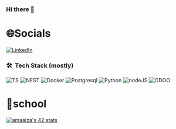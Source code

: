 ### Hi there 👋

# 🌐Socials
[![LinkedIn](https://img.shields.io/badge/LinkedIn-%230077B5.svg?logo=linkedin&logoColor=white)](https://www.linkedin.com/in/tiza/) 
### 🛠 &nbsp;Tech Stack (mostly)

![TS](https://img.shields.io/badge/Typescript-%236DB33F.svg?style=for-the-badge&logo=Typescript&logoColor=white)
![NEST](https://img.shields.io/badge/nestjs-%236DB33F.svg?style=for-the-badge&logo=nestjs&logoColor=white)
![Docker](https://img.shields.io/badge/docker-%236DB33F.svg?style=for-the-badge&logo=docker&logoColor=white&color=blue)
![Postgresql](https://img.shields.io/badge/postgres-%236DB33F.svg?style=for-the-badge&logo=postgresql&logoColor=white&color=blue)
![Python](https://img.shields.io/badge/python-%236DB33F.svg?style=for-the-badge&logo=python&logoColor=white&color=yellow)
![nodeJS](https://img.shields.io/badge/node.JS-%236DB33F.svg?style=for-the-badge&logo=node.js&logoColor=black&color=green)
![ODOO](https://img.shields.io/badge/odoo-%236DB33F.svg?style=for-the-badge&logo=odoo&logoColor=purple&color=black&)



# 🏫school
[![amaaiza's 42 stats](https://badge.mediaplus.ma/kettlebells/amaaiza)](https://github.com/oakoudad/badge42)

